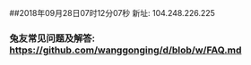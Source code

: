 ##2018年09月28日07时12分07秒 新址: 104.248.226.225
### 兔友常见问题及解答: https://github.com/wanggonging/d/blob/w/FAQ.md
